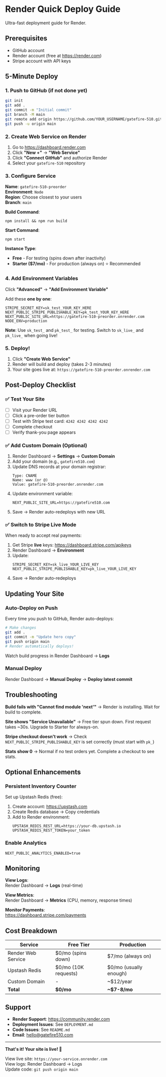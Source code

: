 # Render Quick Deploy Guide

Ultra-fast deployment guide for Render.

## Prerequisites
- GitHub account
- Render account (free at https://render.com)
- Stripe account with API keys

## 5-Minute Deploy

### 1. Push to GitHub (if not done yet)

```bash
git init
git add .
git commit -m "Initial commit"
git branch -M main
git remote add origin https://github.com/YOUR_USERNAME/gatefire-510.git
git push -u origin main
```

### 2. Create Web Service on Render

1. Go to https://dashboard.render.com
2. Click **"New +"** → **"Web Service"**
3. Click **"Connect GitHub"** and authorize Render
4. Select your `gatefire-510` repository

### 3. Configure Service

**Name**: `gatefire-510-preorder`  
**Environment**: `Node`  
**Region**: Choose closest to your users  
**Branch**: `main`  

**Build Command**:
```
npm install && npm run build
```

**Start Command**:
```
npm start
```

**Instance Type**:
- **Free** - For testing (spins down after inactivity)
- **Starter ($7/mo)** - For production (always on) ⭐ Recommended

### 4. Add Environment Variables

Click **"Advanced"** → **"Add Environment Variable"**

Add these **one by one**:

```
STRIPE_SECRET_KEY=sk_test_YOUR_KEY_HERE
NEXT_PUBLIC_STRIPE_PUBLISHABLE_KEY=pk_test_YOUR_KEY_HERE
NEXT_PUBLIC_SITE_URL=https://gatefire-510-preorder.onrender.com
NODE_ENV=production
```

**Note**: Use `sk_test_` and `pk_test_` for testing. Switch to `sk_live_` and `pk_live_` when going live!

### 5. Deploy!

1. Click **"Create Web Service"**
2. Render will build and deploy (takes 2-3 minutes)
3. Your site goes live at: `https://gatefire-510-preorder.onrender.com`

## Post-Deploy Checklist

### ✅ Test Your Site

- [ ] Visit your Render URL
- [ ] Click a pre-order tier button
- [ ] Test with Stripe test card: `4242 4242 4242 4242`
- [ ] Complete checkout
- [ ] Verify thank-you page appears

### ✅ Add Custom Domain (Optional)

1. Render Dashboard → **Settings** → **Custom Domain**
2. Add your domain (e.g., `gatefire510.com`)
3. Update DNS records at your domain registrar:
   ```
   Type: CNAME
   Name: www (or @)
   Value: gatefire-510-preorder.onrender.com
   ```
4. Update environment variable:
   ```
   NEXT_PUBLIC_SITE_URL=https://gatefire510.com
   ```
5. Save → Render auto-redeploys with new URL

### ✅ Switch to Stripe Live Mode

When ready to accept real payments:

1. Get Stripe **live** keys: https://dashboard.stripe.com/apikeys
2. Render Dashboard → **Environment**
3. Update:
   ```
   STRIPE_SECRET_KEY=sk_live_YOUR_LIVE_KEY
   NEXT_PUBLIC_STRIPE_PUBLISHABLE_KEY=pk_live_YOUR_LIVE_KEY
   ```
4. Save → Render auto-redeploys

## Updating Your Site

### Auto-Deploy on Push

Every time you push to GitHub, Render auto-deploys:

```bash
# Make changes
git add .
git commit -m "Update hero copy"
git push origin main
# Render automatically deploys!
```

Watch build progress in Render Dashboard → **Logs**

### Manual Deploy

Render Dashboard → **Manual Deploy** → **Deploy latest commit**

## Troubleshooting

**Build fails with "Cannot find module 'next'"**
→ Render is installing. Wait for build to complete.

**Site shows "Service Unavailable"**
→ Free tier spun down. First request takes ~30s. Upgrade to Starter for always-on.

**Stripe checkout doesn't work**
→ Check `NEXT_PUBLIC_STRIPE_PUBLISHABLE_KEY` is set correctly (must start with `pk_`)

**Stats show 0**
→ Normal if no test orders yet. Complete a checkout to see stats.

## Optional Enhancements

### Persistent Inventory Counter

Set up Upstash Redis (free):

1. Create account: https://upstash.com
2. Create Redis database → Copy credentials
3. Add to Render environment:
   ```
   UPSTASH_REDIS_REST_URL=https://your-db.upstash.io
   UPSTASH_REDIS_REST_TOKEN=your_token
   ```

### Enable Analytics

```
NEXT_PUBLIC_ANALYTICS_ENABLED=true
```

## Monitoring

**View Logs**:  
Render Dashboard → **Logs** (real-time)

**View Metrics**:  
Render Dashboard → **Metrics** (CPU, memory, response times)

**Monitor Payments**:  
https://dashboard.stripe.com/payments

## Cost Breakdown

| Service | Free Tier | Production |
|---------|-----------|------------|
| Render Web Service | $0/mo (spins down) | $7/mo (always on) |
| Upstash Redis | $0/mo (10K requests) | $0/mo (usually enough) |
| Custom Domain | - | ~$12/year |
| **Total** | **$0/mo** | **~$7-8/mo** |

## Support

- **Render Support**: https://community.render.com
- **Deployment Issues**: See `DEPLOYMENT.md`
- **Code Issues**: See `README.md`
- **Email**: hello@gatefire510.com

---

**That's it! Your site is live! 🎉**

View live site: `https://your-service.onrender.com`  
View logs: Render Dashboard → Logs  
Update code: `git push origin main`
